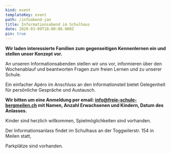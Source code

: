 ```yaml
---
kind: event
templateKey: event
path: /infoabend-jan
title: Informationsabend im Schulhaus
date: 2020-03-09T18:00:00.000Z
pin: true
---
```

**Wir laden interessierte Familien zum gegenseitigen Kennenlernen ein und stellen unser Konzept vor.**

An unseren Informationsabenden stellen wir uns vor, informieren über den Wochenablauf und beantworten Fragen zum freien Lernen und zu unserer Schule. 

Ein einfacher Apéro im Anschluss an den Informationsteil bietet Gelegenheit für persönliche Gespräche und Austausch.

**Wir bitten um eine Anmeldung per email: info@freie-schule-bergmeilen.ch mit Namen, Anzahl Erwachsenen und Kindern, Datum des Anlasses.**

Kinder sind herzlich willkommen, Spielmöglichkeiten sind vorhanden.

Der Informationsanlass findet im Schulhaus an der Toggwilerstr. 154 in Meilen statt, 

Parkplätze sind vorhanden.

